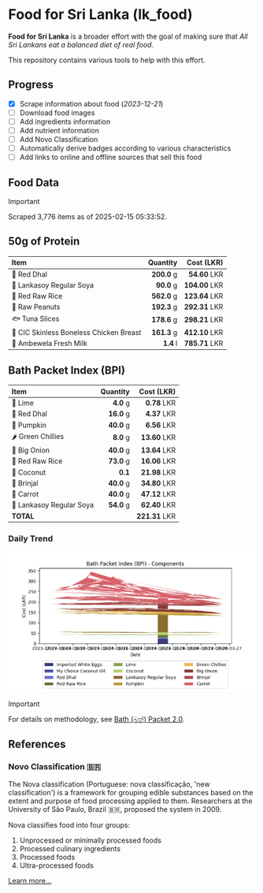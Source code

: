 # Food for Sri Lanka (lk_food)

**Food for Sri Lanka** is a broader effort with the goal of making sure that *All Sri Lankans eat a balanced diet of real food*.

This repository contains various tools to help with this effort.

## Progress

* [X] Scrape information about food (*2023-12-21*)
* [ ] Download food images
* [ ] Add ingredients information
* [ ] Add nutrient information
* [ ] Add Novo Classification
* [ ] Automatically derive badges according to various characteristics
* [ ] Add links to online and offline sources that sell this food

## Food Data

> [!IMPORTANT]
> Scraped 3,776 items as of 2025-02-15 05:33:52.

## 50g of Protein

<div id="table_protein">

Item | Quantity | Cost (LKR)
:--- | ---: | ---:
🍲 Red Dhal | **200.0** g | **54.60** LKR
🍲 Lankasoy Regular Soya | **90.0** g | **104.00** LKR
🍚 Red Raw Rice | **562.0** g | **123.64** LKR
🥜 Raw Peanuts | **192.3** g | **292.31** LKR
🐟 Tuna Slices | **178.6** g | **298.21** LKR
🍗 CIC Skinless Boneless Chicken Breast | **161.3** g | **412.10** LKR
🥛 Ambewela Fresh Milk | **1.4** l | **785.71** LKR

</div>

## Bath Packet Index (BPI)

<div id="table_bp">

Item | Quantity | Cost (LKR)
:--- | ---: | ---:
🍋 Lime | **4.0** g | **0.78** LKR
🍲 Red Dhal | **16.0** g | **4.37** LKR
🎃 Pumpkin | **40.0** g | **6.56** LKR
🌶️ Green Chillies | **8.0** g | **13.60** LKR
🧅 Big Onion | **40.0** g | **13.64** LKR
🍚 Red Raw Rice | **73.0** g | **16.06** LKR
🥥 Coconut | **0.1**  | **21.98** LKR
🍆 Brinjal | **40.0** g | **34.80** LKR
🥕 Carrot | **40.0** g | **47.12** LKR
🍲 Lankasoy Regular Soya | **54.0** g | **62.40** LKR
**TOTAL** |   | **221.31** LKR

</div>

### Daily Trend

![BPI](images/bpi.png)

> [!IMPORTANT]
> For details on methodology, see [Bath (බත්) Packet 2.0](https://medium.com/on-economics/bath-%E0%B6%B6%E0%B6%AD%E0%B7%8A-packet-2-0-f3e999c54bf5).

## References

### Novo Classification 🇧🇷

The Nova classification (Portuguese: nova classificação, 'new classification') is a framework for grouping edible substances based on the extent and purpose of food processing applied to them. Researchers at the University of São Paulo, Brazil 🇧🇷, proposed the system in 2009.

Nova classifies food into four groups:

1. Unprocessed or minimally processed foods
2. Processed culinary ingredients
3. Processed foods
4. Ultra-processed foods

[Learn more...](https://en.wikipedia.org/wiki/Nova_classification)
